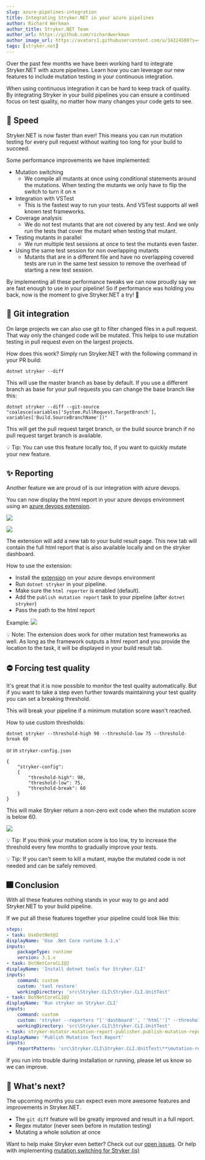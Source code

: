 ```yaml
---
slug: azure-pipelines-integration
title: Integrating Stryker.NET in your azure pipelines
author: Richard Werkman
author_title: Stryker.NET Team
author_url: https://github.com/richardwerkman
author_image_url: https://avatars1.githubusercontent.com/u/14224500?s=460&u=189f6ef9ab6957063d0674f94c014bef39bf4653&v=4
tags: [stryker.net]
---
```


Over the past few months we have been working hard to integrate Stryker.NET with azure pipelines. Learn how you can leverage our new features to include mutation testing in your continuous integration.

<!--truncate-->

When using continuous integration it can be hard to keep track of quality. By integrating Stryker in your build pipelines you can ensure a continued focus on test quality, no matter how many changes your code gets to see.

## 🚀 Speed

Stryker.NET is now faster than ever! This means you can run mutation testing for every pull request without waiting too long for your build to succeed.

Some performance improvements we have implemented:

- Mutation switching
  - We compile all mutants at once using conditional statements around the mutations. When testing the mutants we only have to flip the switch to turn it on 🔛
- Integration with VSTest
  - This is the fastest way to run your tests. And VSTest supports all well known test frameworks.
- Coverage analysis
  - We do not test mutants that are not covered by any test. And we only run the tests that cover the mutant when testing that mutant.
- Testing mutants in parallel
  - We run multiple test sessions at once to test the mutants even faster.
- Using the same test session for non overlapping mutants
  - Mutants that are in a different file and have no overlapping covered tests are run in the same test session to remove the overhead of starting a new test session.

By implementing all these performance tweaks we can now proudly say we are fast enough to use in your pipeline! So if performance was holding you back, now is the moment to give Stryker.NET a try! 🚀

## 🔎 Git integration

On large projects we can also use git to filter changed files in a pull request. That way only the changed code will be mutated. This helps to use mutation testing in pull request even on the largest projects.

How does this work? Simply run Stryker.NET with the following command in your PR build:

```
dotnet stryker --diff
```

This will use the master branch as base by default. If you use a different branch as base for your pull requests you can change the base branch like this:

```
dotnet stryker --diff --git-source "coalesce(variables['System.PullRequest.TargetBranch'], variables['Build.SourceBranchName'])"
```

This will get the pull request target branch, or the build source branch if no pull request target branch is available.

💡 Tip:
You can use this feature locally too, if you want to quickly mutate your new feature.

## ✨ Reporting

Another feature we are proud of is our integration with azure devops.

You can now display the html report in your azure devops environment using an [azure devops extension](https://marketplace.visualstudio.com/items?itemName=stryker-mutator.mutation-report-publisher).

![](/images/blogs/azure-devops-extension1.png)

![](/images/blogs/azure-devops-extension3.png)

The extension will add a new tab to your build result page. This new tab will contain the full html report that is also available locally and on the stryker dashboard.

How to use the extension:

- Install the [extension](https://marketplace.visualstudio.com/items?itemName=stryker-mutator.mutation-report-publisher) on your azure devops environment
- Run `dotnet stryker` in your pipeline.
- Make sure the `html reporter` is enabled (default).
- Add the `publish mutation report` task to your pipeline (after `dotnet stryker`)
- Pass the path to the html report

Example:
![](/images/blogs/azure-devops-extension2.png)

💡 Note: The extension does work for other mutation test frameworks as well. As long as the framework outputs a html report and you provide the location to the task, it will be displayed in your build result tab.

## ⛔ Forcing test quality

It's great that it is now possible to monitor the test quality automatically. But if you want to take a step even further towards maintaining your test quality you can set a breaking threshold.

This will break your pipeline if a minimum mutation score wasn't reached.

How to use custom thresholds:

```
dotnet stryker --threshold-high 90 --threshold-low 75 --threshold-break 60
```

or in `stryker-config.json`

```
{
    "stryker-config":
    {
        "threshold-high": 90,
        "threshold-low": 75,
        "threshold-break": 60
    }
}
```

This will make Stryker return a non-zero exit code when the mutation score is below 60.

![](/images/blogs/threshold-break.png)

💡 Tip:
If you think your mutation score is too low, try to increase the threshold every few months to gradually improve your tests.

💡 Tip:
If you can't seem to kill a mutant, maybe the mutated code is not needed and can be safely removed.

## 🎆 Conclusion

With all these features nothing stands in your way to go and add Stryker.NET to your build pipeline.

If we put all these features together your pipeline could look like this:

```yaml
steps:
- task: UseDotNet@2
displayName: 'Use .Net Core runtime 3.1.x'
inputs:
    packageType: runtime
    version: 3.1.x
- task: DotNetCoreCLI@2
displayName: 'Install dotnet tools for Stryker.CLI'
inputs:
    command: custom
    custom: 'tool restore'
    workingDirectory: 'src\Stryker.CLI\Stryker.CLI.UnitTest'
- task: DotNetCoreCLI@2
displayName: 'Run stryker on Stryker.CLI'
inputs:
    command: custom
    custom: 'stryker --reporters "[''dashboard'', ''html'']" --threshold-high 90 --threshold-low 75 --threshold-break 60 --diff'
    workingDirectory: 'src\Stryker.CLI\Stryker.CLI.UnitTest'
- task: stryker-mutator.mutation-report-publisher.publish-mutation-report.publish-mutation-report@0
displayName: 'Publish Mutation Test Report'
inputs:
    reportPattern: 'src\Stryker.CLI\Stryker.CLI.UnitTest\**\mutation-report.html'
```

If you run into trouble during installation or running, please let us know so we can improve.

## 🔮 What's next?

The upcoming months you can expect even more awesome features and improvements in Stryker.NET.

- The `git diff` feature will be greatly improved and result in a full report.
- Regex mutator (never seen before in mutation testing)
- Mutating a whole solution at once

Want to help make Stryker even better? Check out our [open issues](https://github.com/stryker-mutator/stryker-net/issues). Or help with implementing [mutation switching for Stryker (js)](https://github.com/stryker-mutator/stryker-js/issues/1514)
